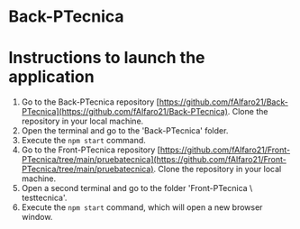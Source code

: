 # Back-PTecnica

# Instructions to launch the application

1. Go to the Back-PTecnica repository [https://github.com/fAlfaro21/Back-PTecnica](https://github.com/fAlfaro21/Back-PTecnica). Clone the repository in your local machine.
2. Open the terminal and go to the 'Back-PTecnica' folder.
3. Execute the `npm start` command.
4. Go to the Front-PTecnica repository [https://github.com/fAlfaro21/Front-PTecnica/tree/main/pruebatecnica](https://github.com/fAlfaro21/Front-PTecnica/tree/main/pruebatecnica). Clone the repository in your local machine.
5. Open a second terminal and go to the folder 'Front-PTecnica \ testtecnica'.
6. Execute the `npm start` command, which will open a new browser window.